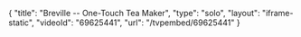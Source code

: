 {
    "title": "Breville -- One-Touch Tea Maker",
    "type": "solo",
    "layout": "iframe-static",
    "videoId": "69625441",
    "url": "\/tvpembed\/69625441"
}